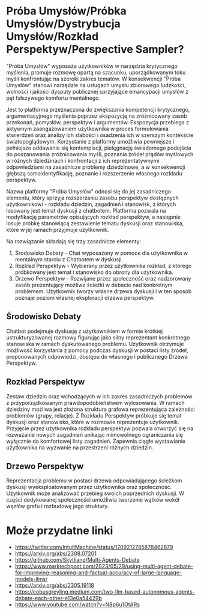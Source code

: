 # Próba Umysłów/Próbka Umysłów/Dystrybucja Umysłów/Rozkład Perspektyw/Perspective Sampler?
"Próba Umysłów" wyposaża użytkowników w narzędzia krytycznego myślenia, promuje rozmowę opartą na szacunku, uporządkowanym toku myśli konfrontując na szeroki zakres tematów. W konsekwencji "Próba Umysłów" stanowi narzędzie na usługach umysłu zbiorowego ludzkości, wolności i jakości dysputy publicznej sprzyjające emancypacji umysłów z pęt fałszywego komfortu mentalnego.

Jest to platforma przeznaczona do zwiększania kompetencji krytycznego, argumentacyjnego myślenia poprzez ekspozycję na zróżnicowany zasób przekonań, pomysłów, perspektyw i argumentów. Ekspozycja przebiega z aktywnym zaangażowaniem użytkownika w proces formułowania stwierdzeń oraz analizy ich słabości i osadzenia ich w szerszym kontekście światopoglądowym. Korzystanie z platformy umożliwia pewniejsze i pełniejsze oddawanie się kontemplacji, pielęgnację świadomego podejścia do poszanowania zróżnicowania myśli, poznania źródeł prądów myślowych w różnych dziedzinach i konfrontacji z ich reprezentatywnymi odpowiedziami na zasadnicze problemy dziedzinowe, a w konsekwencji głębszą samoidentyfikację, poznanie i rozszerzenie własnego rozkładu perspektyw.

Nazwa platformy "Próba Umysłów" odnosi się do jej zasadniczego elementu, który sprzyja rozszerzaniu zasobu perspektyw dostępnych użytkownikowi - rozkładu dziedzin, zagadnień i stanowisk, z których losowany jest temat dyskusji z chatbotem. Platforma pozwala na modyfikację parametrów opisujących rozkład perspektyw, a następnie losuje próbkę stanowiącą zestawienie tematu dyskusji oraz stanowiska, które w jej ramach przyjmuje użytkownik.

Na rozwiązanie składają się trzy zasadnicze elementy:
1) Środowisko Debaty - Chat wyposażony w pomoce dla użytkownika w mentalnym starciu z Chatbotem w dyskusji.
2) Rozkład Perspektyw - Wybierany przez użytkownika rozkład, z którego próbkowany jest temat i stanowisko do obrony dla użytkownika.
3) Drzewo Perspektyw - Rozwijane przez społeczność oraz nadzorowany zasób prezentujący możliwe ścieżki w debacie nad konkretnym problemem. Użytkownik tworzy własne drzewa dyskusji i w ten sposób poznaje poziom własnej eksploracji drzewa perspektyw.

## Środowisko Debaty
Chatbot podejmuje dyskusję z użytkownikiem w formie krótkiej ustrukturyzowanej rozmowy figurując jako silny reprezentant konkretnego stanowiska w ramach dyskutowanego problemu. Użytkownik otrzymuje możliwość korzystania z pomocy podczas dyskusji w postaci listy źródeł, proponowanych odpowiedzi, dostępu do własnego i publicznego Drzewa Perspektyw.

## Rozkład Perspektyw
Zestaw dziedzin oraz wchodzących w ich zakres zasadniczych problemów z przyporządkowanym prawdopodobieństwem wylosowania. W ramach dziedziny możliwa jest złożona struktura grafowa reprezentująca zależności problemów (grupy, relacje). Z Rozkładu Perspektyw próbkuje się temat dyskusji oraz stanowisko, które w rozmowie reprezentuje użytkownik. Przyjęcie przez użytkownika rozkładu perspektyw pozwala otworzyć się na rozważanie nowych zagadnień unikając mimowolnego ograniczania się wyłącznie do komfortowej listy zagadnień. Zapewnia ciągłe wystawianie użytkownika na wyzwanie na przestrzeni różnych dziedzin.

## Drzewo Perspektyw
Reprezentacja problemu w postaci drzewa odpowiadającego ścieżkom dyskusji wyeksploatowanym przez użytkownika oraz społeczność. Użytkownik może analizować przebieg swoich poprzednich dyskusji. W części dedykowanej społeczności umożliwia tworzenie wątków wokół węzłów grafu i rozbudowę jego struktury.

# Może przydatne linki
- https://twitter.com/IntuitMachine/status/1709212785878462879
- https://arxiv.org/abs/2308.07201
- https://github.com/Skytliang/Multi-Agents-Debate
- https://www.marktechpost.com/2023/05/29/using-multi-agent-debate-for-improving-reasoning-and-factual-accuracy-of-large-language-models-llms/
- https://arxiv.org/abs/2305.19118
- https://cobusgreyling.medium.com/two-llm-based-autonomous-agents-debate-each-other-e13e0a54429b
- https://www.youtube.com/watch?v=N8p6u1OtARs
